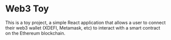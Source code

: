 # Web3 Toy

This is a toy project, a simple React application that allows a user to connect their web3 wallet (XDEFI, Metamask, etc) to interact with a smart contract on the Ethereum blockchain.
